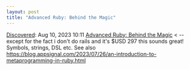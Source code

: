 ```yaml
---
layout: post
title: "Advanced Ruby: Behind the Magic"
---
```

[Discovered](http://rolandtanglao.com/2020/07/29/p1-blogthis-checkvist-list-links-to-blog/): Aug 10, 2023 10:11  [Advanced Ruby: Behind the Magic](https://courses.gorails.com/advanced-ruby-for-rails-devs) < -- except for the fact i don't do rails and it's $USD 297 this sounds great! Symbols, strings, DSL etc. See also https://blog.appsignal.com/2023/07/26/an-introduction-to-metaprogramming-in-ruby.html
